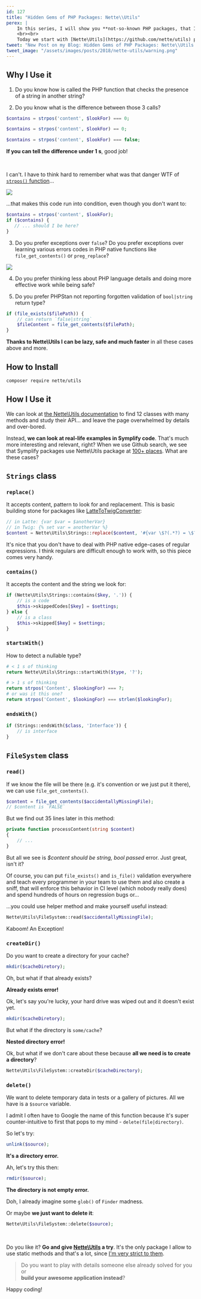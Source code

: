 ```yaml
---
id: 127
title: "Hidden Gems of PHP Packages: Nette\\Utils"
perex: |
    In this series, I will show you **not-so-known PHP packages, that I happily use in my daily workflow**. They're hard to describe in few words for their various features, but awesome and simple to use.
    <br><br>
    Today we start with [Nette\Utils](https://github.com/nette/utils) package.
tweet: "New Post on my Blog: Hidden Gems of PHP Packages: Nette\\Utils #nettefw #utils #php #regulars #fails #wtf"
tweet_image: "/assets/images/posts/2018/nette-utils/warning.png"
---
```


## Why I Use it

1. Do you know how is called the PHP function that checks the presence of a string in another string?

2. Do you know what is the difference between those 3 calls?

```php
$contains = strpos('content', $lookFor) === 0;
```

```php
$contains = strpos('content', $lookFor) == 0;
```

```php
$contains = strpos('content', $lookFor) === false;
```

**If you can tell the difference under 1 s**, good job!

<br>

I can't. I have to think hard to remember what was that danger WTF of [`strpos()` function](http://php.net/manual/en/function.strpos.php#refsect1-function.strpos-returnvalues)...

<img src="/assets/images/posts/2018/nette-utils/warning.png" class="img-thumbnail">

...that makes this code run into condition, even though you don't want to:

```php
$contains = strpos('content', $lookFor);
if ($contains) {
   // ... should I be here?
}
```

3. Do you prefer exceptions over `false`? Do you prefer exceptions over learning various errors codes in PHP native functions like `file_get_contents()` or `preg_replace`?

<img src="/assets/images/posts/2018/nette-utils/preg_replace.png" class="img-thumbnail">

4. Do you prefer thinking less about PHP language details and doing more effective work while being safe?

5. Do you prefer PHPStan not reporting forgotten validation of `bool|string` return type?

```php
if (file_exists($filePath)) {
    // can return `false|string`
    $fileContent = file_get_contents($filePath);
}
```

**Thanks to Nette\Utils I can be lazy, safe and much faster** in all these cases above and more.

## How to Install

```bash
composer require nette/utils
```

## How I Use it

We can look at [the Nette\Utils documentation](https://doc.nette.org/en/2.4/utils) to find 12 classes with many methods and study their API... and leave the page overwhelmed by details and over-bored.

Instead, **we can look at real-life examples in Symplify code**. That's much more interesting and relevant, right? When we use Github search, we see that Symplify packages use Nette\Utils package at [100+ places](https://github.com/search?l=&q=Nette%5CUtils+repo%3Asymplify%2Fsymplify+extension%3Aphp&type=Code). What are these cases?

## `Strings` class

### `replace()`

It accepts content, pattern to look for and replacement. This is basic building stone for packages like [LatteToTwigConverter](/blog/2018/07/05/how-to-convert-latte-templates-to-twig-in-27-regular-expressions/):

```php
// in Latte: {var $var = $anotherVar}
// in Twig: {% set var = anotherVar %}
$content = Nette\Utils\Strings::replace($content, '#{var \$?(.*?) = \$?(.*?)}#s', '{% set $1 = $2 %}');
```

It's nice that you don't have to deal with PHP native edge-cases of regular expressions. I think regulars are difficult enough to work with, so this piece comes very handy.

### `contains()`

It accepts the content and the string we look for:

```php
if (Nette\Utils\Strings::contains($key, '.')) {
    // is a code
    $this->skippedCodes[$key] = $settings;
} else {
    // is a class
    $this->skipped[$key] = $settings;
}
```

### `startsWith()`

How to detect a nullable type?

```php
# < 1 s of thinking
return Nette\Utils\Strings::startsWith($type, '?');
```

```php
# > 1 s of thinking
return strpos('Content', $lookingFor) === ?;
# or was it this one?
return strpos('Content', $lookingFor) === strlen($lookingFor);
```

### `endsWith()`

```php
if (Strings::endsWith($class, 'Interface')) {
    // is interface
}
```

## `FileSystem` class

### `read()`

If we know the file will be there (e.g. it's convention or we just put it there), we can use `file_get_contents()`.

```php
$content = file_get_contents($accidentallyMissingFile);
// $content is `FALSE`
```

But we find out 35 lines later in this method:

```php
private function processContent(string $content)
{
    // ...
}
```

But all we see is *$content should be string, bool passed* error. Just great, isn't it?

Of course, you can put `file_exists()` and `is_file()` validation everywhere and teach every programmer in your team to use them and also create a sniff, that will enforce this behavior in CI level (which nobody really does) and spend hundreds of hours on regression bugs or...

...you could use helper method and make yourself useful instead:

```php
Nette\Utils\FileSystem::read($accidentallyMissingFile);
```

<em class="fas fa-fw fa-check text-success fa-lg"></em> Kaboom! An Exception!

### `createDir()`

Do you want to create a directory for your cache?

```php
mkdir($cacheDiretory);
```

Oh, but what if that already exists?

<em class="fas fa-fw fa-times text-danger fa-lg"></em> **Already exists error!**

Ok, let's say you're lucky, your hard drive was wiped out and it doesn't exist yet.

```php
mkdir($cacheDiretory);
```

But what if the directory is `some/cache`?

<em class="fas fa-fw fa-times text-danger fa-lg"></em> **Nested directory error!**


Ok, but what if we don't care about these because **all we need is to create a directory**?

```php
Nette\Utils\FileSystem::createDir($cacheDirectory);
```

<em class="fas fa-fw fa-check text-success fa-lg"></em>

### `delete()`

We want to delete temporary data in tests or a gallery of pictures. All we have is a `$source` variable.

I admit I often have to Google the name of this function because it's super counter-intuitive to first that pops to my mind - `delete(file|directory)`.

So let's try:

```php
unlink($source);
```

<em class="fas fa-fw fa-times text-danger fa-lg"></em> **It's a directory error.**

Ah, let's try this then:

```php
rmdir($source);
```

<em class="fas fa-fw fa-times text-danger fa-lg"></em> **The directory is not empty error.**

Doh, I already imagine some `glob()` of `Finder` madness.

Or maybe **we just want to delete it**:

```php
Nette\Utils\FileSystem::delete($source);
```

<em class="fas fa-fw fa-check text-success fa-lg"></em>

<br>

Do you like it? **Go and give [Nette\Utils](https://github.com/nette/utils) a try**. It's the only package I allow to use static methods and that's a lot, since [I'm very strict to them](/blog/2018/04/26/how-i-got-into-static-trap-and-made-fool-of-myself/).

<blockquote class="blockquote text-center mt-5 mb-5">
    Do you want to play with details someone else already solved for you<br>
    or<br>
    <strong>build your awesome application instead</strong>?
</blockquote>


Happy coding!
